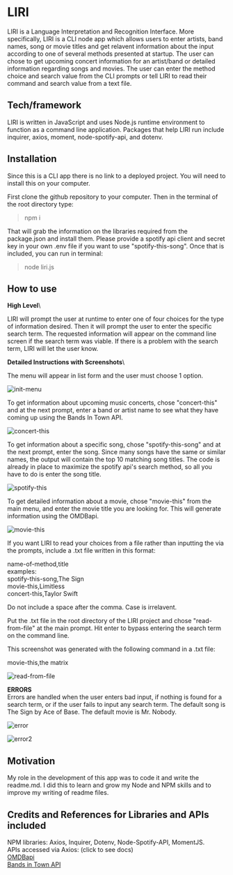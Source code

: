 # LIRI

LIRI is a Language Interpretation and Recognition Interface. More specifically, LIRI is a CLI node app which allows users to enter artists, band names, song or movie titles and get relavent information about the input according to one of several methods presented at startup. The user can chose to get upcoming concert information for an artist/band or detailed information regarding songs and movies. The user can enter the method choice and search value from the CLI prompts or tell LIRI to read their command and search value from a text file. 

## Tech/framework

LIRI is written in JavaScript and uses Node.js runtime environment to function as a command line application. Packages that help LIRI run include inquirer, axios, moment, node-spotify-api, and dotenv. 

## Installation

Since this is a CLI app there is no link to a deployed project. You will need to install this on your computer. 

First clone the github repository to your computer. Then in the terminal of the root directory type:
>npm i

That will grab the information on the libraries required from the package.json and install them. Please provide a spotify api client and secret key in your own .env file if you want to use "spotify-this-song". Once that is included, you can run in terminal: 
>node liri.js

## How to use

**High Level**\

LIRI will prompt the user at runtime to enter one of four choices for the type of information desired. Then it will prompt the user to enter the specific search term. The requested information will appear on the command line screen if the search term was viable. If there is a problem with the search term, LIRI will let the user know. 

**Detailed Instructions with Screenshots**\

The menu will appear in list form and the user must choose 1 option.

![init-menu](https://user-images.githubusercontent.com/23327932/71131855-c4e94400-21aa-11ea-8eff-e8e9c8df9451.png)

To get information about upcoming music concerts, chose "concert-this" and at the next prompt, enter a band or artist name to see what they have coming up using the Bands In Town API.

![concert-this](https://user-images.githubusercontent.com/23327932/71132057-55278900-21ab-11ea-8a6a-f52cc07c18b6.png)

To get information about a specific song, chose "spotify-this-song" and at the next prompt, enter the song. Since many songs have the same or similar names, the output will contain the top 10 matching song titles. The code is already in place to maximize the spotify api's search method, so all you have to do is enter the song title. 

![spotify-this](https://user-images.githubusercontent.com/23327932/71132351-09c1aa80-21ac-11ea-9510-5c6fc22d6c4c.png)

To get detailed information about a movie, chose "movie-this" from the main menu, and enter the movie title you are looking for. This will generate information using the OMDBapi. 

![movie-this](https://user-images.githubusercontent.com/23327932/71132467-64f39d00-21ac-11ea-80c6-9c9e7afca99b.png)

If you want LIRI to read your choices from a file rather than inputting the via the prompts, include a .txt file written in this format:

name-of-method,title\
examples:\
spotify-this-song,The Sign\
movie-this,Limitless\
concert-this,Taylor Swift   

Do not include a space after the comma. Case is irrelavent. 

Put the .txt file in the root directory of the LIRI project and chose "read-from-file" at the main prompt. Hit enter to bypass entering the search term on the command line. 

This screenshot was generated with the following command in a .txt file:

movie-this,the matrix

![read-from-file](https://user-images.githubusercontent.com/23327932/71132730-34f8c980-21ad-11ea-8a97-f94f72b9a8c9.png)

**ERRORS**\
Errors are handled when the user enters bad input, if nothing is found for a search term, or if the user fails to input any search term.
The default song is The Sign by Ace of Base. The default movie is Mr. Nobody. 

![error](https://user-images.githubusercontent.com/23327932/71133475-91f57f00-21af-11ea-99e4-c2c7a94df689.png)

![error2](https://user-images.githubusercontent.com/23327932/71139526-4056ef80-21c3-11ea-94c9-f13b3f2670c5.png)

## Motivation

My role in the development of this app was to code it and write the readme.md. I did this to learn and grow my Node and NPM skills and to improve my writing of readme files. 

## Credits and References for Libraries and APIs included

NPM libraries: Axios, Inquirer, Dotenv, Node-Spotify-API, MomentJS.\
APIs accessed via Axios: (click to see docs)\
[OMDBapi](http://omdbapi.com)\
[Bands in Town API](https://app.swaggerhub.com/apis-docs/Bandsintown/PublicAPI/3.0.0)

